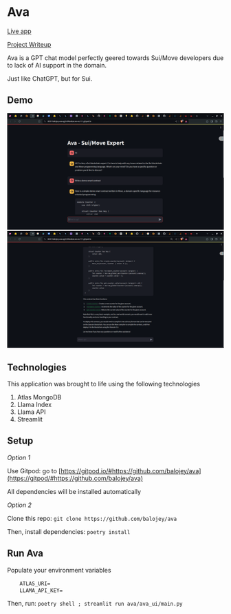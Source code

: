 # Ava

[Live app](https://ava-sui.streamlit.app/)

[Project Writeup](https://peaceful-sleep-735.notion.site/Ava-Empowering-SUI-MOVE-Developers-An-AI-Chat-App-Leveraging-Atlas-MongoDB-1223f4d8a27d48dd81ca281b328a1282?pvs=4)

Ava is a GPT chat model perfectly geered towards Sui/Move developers due to lack of AI support in the domain.

Just like ChatGPT, but for Sui.

## Demo
![alt text](assets/ava-1.png "Ava demo 1")
![alt text](assets/ava-2.png "Ava demo 2")

## Technologies

This application was brought to life using the following technologies

1. Atlas MongoDB
2. Llama Index
3. Llama API
4. Streamlit

## Setup

*Option 1*

Use Gitpod: go to [https://gitpod.io/#https://github.com/balojey/ava](https://gitpod/#https://github.com/balojey/ava)

All dependencies will be installed automatically

*Option 2*

Clone this repo: `git clone https://github.com/balojey/ava`

Then, install dependencies: `poetry install`

## Run Ava

Populate your environment variables

```
    ATLAS_URI=
    LLAMA_API_KEY=
```

Then, run: `poetry shell ; streamlit run ava/ava_ui/main.py`